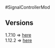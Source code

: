 #SignalControllerMod

## Versions

1.7.10 => [here](https://github.com/masa300/SignalControllerMod/tree/1.7.10) \
1.12.2 => [here](https://github.com/masa300/SignalControllerMod/tree/1.12.2)